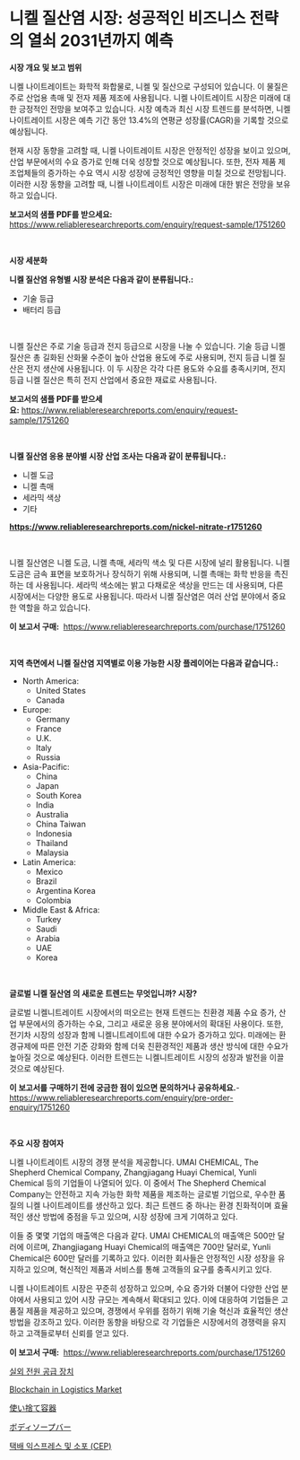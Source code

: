 <p><h1>니켈 질산염 시장: 성공적인 비즈니스 전략의 열쇠 2031년까지 예측</h1></p><p><strong>시장 개요 및 보고 범위</strong></p>
<p><p>니켈 나이트레이트는 화학적 화합물로, 니켈 및 질산으로 구성되어 있습니다. 이 물질은 주로 산업용 촉매 및 전자 제품 제조에 사용됩니다. 니켈 나이트레이트 시장은 미래에 대한 긍정적인 전망을 보여주고 있습니다. 시장 예측과 최신 시장 트렌드를 분석하면, 니켈 나이트레이트 시장은 예측 기간 동안 13.4%의 연평균 성장률(CAGR)을 기록할 것으로 예상됩니다. </p><p>현재 시장 동향을 고려할 때, 니켈 나이트레이트 시장은 안정적인 성장을 보이고 있으며, 산업 부문에서의 수요 증가로 인해 더욱 성장할 것으로 예상됩니다. 또한, 전자 제품 제조업체들의 증가하는 수요 역시 시장 성장에 긍정적인 영향을 미칠 것으로 전망됩니다. 이러한 시장 동향을 고려할 때, 니켈 나이트레이트 시장은 미래에 대한 밝은 전망을 보유하고 있습니다.</p></p>
<p><strong>보고서의 샘플 PDF를 받으세요:</strong> <a href="https://www.reliableresearchreports.com/enquiry/request-sample/1751260">https://www.reliableresearchreports.com/enquiry/request-sample/1751260</a></p>
<p>&nbsp;</p>
<p><strong>시장 세분화</strong></p>
<p><strong>니켈 질산염 유형별 시장 분석은 다음과 같이 분류됩니다.:</strong></p>
<p><ul><li>기술 등급</li><li>배터리 등급</li></ul></p>
<p>&nbsp;</p>
<p><p>니켈 질산은 주로 기술 등급과 전지 등급으로 시장을 나눌 수 있습니다. 기술 등급 니켈 질산은 총 길화된 산화물 수준이 높아 산업용 용도에 주로 사용되며, 전지 등급 니켈 질산은 전지 생산에 사용됩니다. 이 두 시장은 각각 다른 용도와 수요를 충족시키며, 전지 등급 니켈 질산은 특히 전지 산업에서 중요한 재료로 사용됩니다.</p></p>
<p><strong>보고서의 샘플 PDF를 받으세요:</strong>&nbsp;<a href="https://www.reliableresearchreports.com/enquiry/request-sample/1751260">https://www.reliableresearchreports.com/enquiry/request-sample/1751260</a></p>
<p>&nbsp;</p>
<p><strong> 니켈 질산염 응용 분야별 시장 산업 조사는 다음과 같이 분류됩니다.:</strong></p>
<p><ul><li>니켈 도금</li><li>니켈 촉매</li><li>세라믹 색상</li><li>기타</li></ul></p>
<p><strong><a href="https://www.reliableresearchreports.com/nickel-nitrate-r1751260">https://www.reliableresearchreports.com/nickel-nitrate-r1751260</a></strong></p>
<p>&nbsp;</p>
<p><p>니켈 질산염은 니켈 도금, 니켈 촉매, 세라믹 색소 및 다른 시장에 널리 활용됩니다. 니켈 도금은 금속 표면을 보호하거나 장식하기 위해 사용되며, 니켈 촉매는 화학 반응을 촉진하는 데 사용됩니다. 세라믹 색소에는 밝고 다채로운 색상을 만드는 데 사용되며, 다른 시장에서는 다양한 용도로 사용됩니다. 따라서 니켈 질산염은 여러 산업 분야에서 중요한 역할을 하고 있습니다.</p></p>
<p><strong>이 보고서 구매:</strong>&nbsp; <a href="https://www.reliableresearchreports.com/purchase/1751260">https://www.reliableresearchreports.com/purchase/1751260</a></p>
<p>&nbsp;</p>
<p><strong>지역 측면에서 니켈 질산염 지역별로 이용 가능한 시장 플레이어는 다음과 같습니다.:</strong></p>
<p><ul>
    <li>
        North America:
        <ul>
            <li>United States</li>
            <li>Canada</li>
        </ul>
    </li>
    <li>
        Europe:
        <ul>
            <li>Germany</li>
            <li>France</li>
            <li>U.K.</li>
            <li>Italy</li>
            <li>Russia</li>
        </ul>
    </li>
    <li>
        Asia-Pacific:
        <ul>
            <li>China</li>
            <li>Japan</li>
            <li>South Korea</li>
            <li>India</li>
            <li>Australia</li>
            <li>China Taiwan</li>
            <li>Indonesia</li>
            <li>Thailand</li>
            <li>Malaysia</li>
        </ul>
    </li>
    <li>
        Latin America:
        <ul>
            <li>Mexico</li>
            <li>Brazil</li>
            <li>Argentina Korea</li>
            <li>Colombia</li>
        </ul>
    </li>
    <li>
        Middle East & Africa:
        <ul>
            <li>Turkey</li>
            <li>Saudi</li>
            <li>Arabia</li>
            <li>UAE</li>
            <li>Korea</li>
        </ul>
    </li>
    </ul></p>
<p>&nbsp;</p>
<p><strong>글로벌 니켈 질산염 의 새로운 트렌드는 무엇입니까? 시장?</strong></p>
<p><p>글로벌 니켈니트레이트 시장에서의 떠오르는 현재 트렌드는 친환경 제품 수요 증가, 산업 부문에서의 증가하는 수요, 그리고 새로운 응용 분야에서의 확대된 사용이다. 또한, 전기차 시장의 성장과 함께 니켈니트레이트에 대한 수요가 증가하고 있다. 미래에는 환경규제에 따른 안전 기준 강화와 함께 더욱 친환경적인 제품과 생산 방식에 대한 수요가 높아질 것으로 예상된다. 이러한 트렌드는 니켈니트레이트 시장의 성장과 발전을 이끌 것으로 예상된다.</p></p>
<p><strong>이 보고서를 구매하기 전에 궁금한 점이 있으면 문의하거나 공유하세요.</strong>- <a href="https://www.reliableresearchreports.com/enquiry/pre-order-enquiry/1751260">https://www.reliableresearchreports.com/enquiry/pre-order-enquiry/1751260</a></p>
<p>&nbsp;</p>
<p><strong>주요 시장 참여자</strong></p>
<p><p>니켈 나이트레이트 시장의 경쟁 분석을 제공합니다. UMAI CHEMICAL, The Shepherd Chemical Company, Zhangjiagang Huayi Chemical, Yunli Chemical 등의 기업들이 나열되어 있다. 이 중에서 The Shepherd Chemical Company는 안전하고 지속 가능한 화학 제품을 제조하는 글로벌 기업으로, 우수한 품질의 니켈 나이트레이트를 생산하고 있다. 최근 트렌드 중 하나는 환경 친화적이며 효율적인 생산 방법에 중점을 두고 있으며, 시장 성장에 크게 기여하고 있다.</p><p>이들 중 몇몇 기업의 매출액은 다음과 같다. UMAI CHEMICAL의 매출액은 500만 달러에 이르며, Zhangjiagang Huayi Chemical의 매출액은 700만 달러로, Yunli Chemical은 600만 달러를 기록하고 있다. 이러한 회사들은 안정적인 시장 성장을 유지하고 있으며, 혁신적인 제품과 서비스를 통해 고객들의 요구를 충족시키고 있다.</p><p>니켈 나이트레이트 시장은 꾸준히 성장하고 있으며, 수요 증가와 더불어 다양한 산업 분야에서 사용되고 있어 시장 규모는 계속해서 확대되고 있다. 이에 대응하여 기업들은 고품질 제품을 제공하고 있으며, 경쟁에서 우위를 점하기 위해 기술 혁신과 효율적인 생산 방법을 강조하고 있다. 이러한 동향을 바탕으로 각 기업들은 시장에서의 경쟁력을 유지하고 고객들로부터 신뢰를 얻고 있다.</p></p>
<p><strong>이 보고서 구매:</strong>&nbsp;&nbsp;<a href="https://www.reliableresearchreports.com/purchase/1751260">https://www.reliableresearchreports.com/purchase/1751260</a></p>
<p><p><a href="https://medium.com/@brionnaboyle/%EC%8B%A4%EC%99%B8-%EC%A0%84%EC%9B%90-%EA%B3%B5%EA%B8%89-%EC%8B%9C%EC%9E%A5-%EB%B3%B4%EA%B3%A0%EC%84%9C%EB%8A%94-%EC%8B%9C%EC%9E%A5%EC%9D%98-%EC%B5%9C%EC%8B%A0-%ED%8A%B8%EB%A0%8C%EB%93%9C-%EB%B0%8F-%EC%84%B1%EC%9E%A5-%EA%B8%B0%ED%9A%8C%EB%A5%BC-%EB%B3%B4%EC%97%AC%EC%A4%8D%EB%8B%88%EB%8B%A4-790da858e807">실외 전원 공급 장치</a></p><p><a href="https://github.com/brenzgnarento/Market-Research-Report-List-2/blob/main/blockchain-in-logistics-market.md">Blockchain in Logistics Market</a></p><p><a href="https://medium.com/@elmoray21/%E4%BD%BF%E3%81%84%E6%8D%A8%E3%81%A6%E5%AE%B9%E5%99%A8%E5%B8%82%E5%A0%B4%E3%83%AC%E3%83%9D%E3%83%BC%E3%83%88%E3%81%AF-%E3%81%93%E3%81%AE%E5%B8%82%E5%A0%B4%E3%81%AE%E6%9C%80%E6%96%B0%E3%83%88%E3%83%AC%E3%83%B3%E3%83%89%E3%82%84%E6%88%90%E9%95%B7%E6%A9%9F%E4%BC%9A%E3%82%92%E6%98%8E%E3%82%89%E3%81%8B%E3%81%AB%E3%81%97%E3%81%BE%E3%81%99-b50c416e289e">使い捨て容器</a></p><p><a href="https://medium.com/@kyaorris56456/%E3%83%9C%E3%83%87%E3%82%A3%E3%82%BD%E3%83%BC%E3%83%97%E3%83%90%E3%83%BC%E5%B8%82%E5%A0%B4%E3%81%AE%E8%A6%8F%E6%A8%A1%E3%81%A8%E5%B8%82%E5%A0%B4%E5%8B%95%E5%90%91-%E5%AE%8C%E5%85%A8%E3%81%AA%E6%A5%AD%E7%95%8C%E6%A6%82%E8%A6%81-2024%E5%B9%B4%E3%81%8B%E3%82%892031%E5%B9%B4-b9d30398c32e">ボディソープバー</a></p><p><a href="https://medium.com/@danieldobroiu20221/2024%EB%85%84%EB%B6%80%ED%84%B0-2031%EB%85%84%EA%B9%8C%EC%A7%80%EC%9D%98-courier-express-and-parcel-cep-%EC%8B%9C%EC%9E%A5-%EB%B6%84%EC%84%9D-%EB%B0%8F-%EA%B7%9C%EB%AA%A8-%EC%98%88%EC%B8%A1-50f1b5062b96">택배 익스프레스 및 소포 (CEP)</a></p></p>